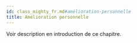 ```yaml
---
id: class_mighty_fr.md#amélioration-personnelle
title: Amélioration personnelle
---
```


Voir description en introduction de ce chapitre.

